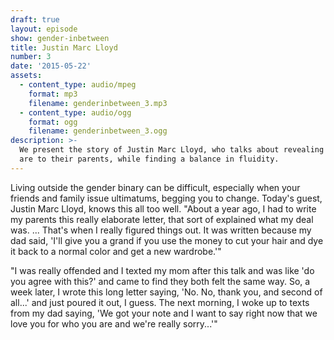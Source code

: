 ```yaml
---
draft: true
layout: episode
show: gender-inbetween
title: Justin Marc Lloyd
number: 3
date: '2015-05-22'
assets:
  - content_type: audio/mpeg
    format: mp3
    filename: genderinbetween_3.mp3
  - content_type: audio/ogg
    format: ogg
    filename: genderinbetween_3.ogg
description: >-
  We present the story of Justin Marc Lloyd, who talks about revealing who they
  are to their parents, while finding a balance in fluidity.
---
```

Living outside the gender binary can be difficult, especially when your friends and family issue ultimatums, begging you to change. Today's guest, Justin Marc Lloyd, knows this all too well. "About a year ago, I had to write my parents this really elaborate letter, that sort of explained what my deal was. ... That's when I really figured things out. It was written because my dad said, 'I'll give you a grand if you use the money to cut your hair and dye it back to a normal color and get a new wardrobe.'"

"I was really offended and I texted my mom after this talk and was like 'do you agree with this?' and came to find they both felt the same way. So, a week later, I wrote this long letter saying, 'No. No, thank you, and second of all...' and just poured it out, I guess. The next morning, I woke up to texts from my dad saying, 'We got your note and I want to say right now that we love you for who you are and we're really sorry...'"